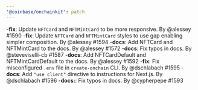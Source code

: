 ```yaml
---
'@coinbase/onchainkit': patch
---
```


-**fix**: Update `NFTCard` and `NFTMintCard` to be more responsive. By @alessey #1590
-**fix**: Update `NFTCard` and `NFTMintCard` styles to use gap enabling simpler composition. By @alessey #1594
-**docs**: Add NFTCard and NFTMintCard to the docs. By @alessey #1572
-**docs**: Fix typos in docs. By @steveviselli-cb #1587
-**docs**: Add NFTCardDefault and NFTMintCardDefault to the docs. By @alessey #1592
-**fix**: Fix misconfigured `.env` file in `create-onchain` CLI. By @dschlabach #1595
-**docs**: Add `"use client"` directive to instructions for Next.js. By @dschlabach #1596
-**docs:**: Fix typos in docs. By @cypherpepe #1593
